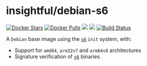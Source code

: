 # insightful/debian-s6

[![Docker Stars](https://img.shields.io/docker/stars/insightful/debian-s6.svg)](https://hub.docker.com/r/insightful/debian-s6)
[![Docker Pulls](https://img.shields.io/docker/pulls/insightful/debian-s6.svg)](https://hub.docker.com/r/insightful/debian-s6)
[![](https://images.microbadger.com/badges/image/insightful/debian-s6.svg)](https://microbadger.com/images/insightful/debian-s6 "Get your own image badge on microbadger.com")
[![](https://images.microbadger.com/badges/version/insightful/debian-s6.svg)](https://microbadger.com/images/insightful/debian-s6 "Get your own version badge on microbadger.com")
[![Build Status](https://travis-ci.org/insightfulsystems/debian-s6.svg?branch=master)](https://travis-ci.org/insightfulsystems/debian-s6)

A `Debian` base image using the [`s6`][s6] `init` system, with:

* Support for `amd64`, `arm32v7` and `arm64v8` architectures
* Signature verification of [`s6`][s6] binaries

[s6]: https://github.com/just-containers/s6-overlay
